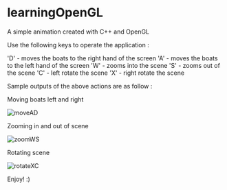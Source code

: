 # learningOpenGL
A simple animation created with C++ and OpenGL


Use the following keys to operate the application : 

'D' - moves the boats to the right hand of the screen
'A' - moves the boats to the left hand of the screen
'W' - zooms into the scene
'S' - zooms out of the scene
'C' - left rotate the scene
'X' - right rotate the scene

Sample outputs of the above actions are as follow :

Moving boats left and right

![moveAD](https://user-images.githubusercontent.com/48925853/55032614-502c1380-5037-11e9-9e06-4b7a1ad2e83b.gif)

Zooming in and out of scene

![zoomWS](https://user-images.githubusercontent.com/48925853/55032653-64701080-5037-11e9-94d8-8beda6501938.gif)

Rotating scene

![rotateXC](https://user-images.githubusercontent.com/48925853/55032657-6639d400-5037-11e9-9318-5bc4898a03ec.gif)


Enjoy! :)
